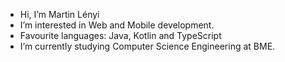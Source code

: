 - Hi, I’m Martin Lényi
- I’m interested in Web and Mobile development.
- Favourite languages: Java, Kotlin and TypeScript
- I’m currently studying Computer Science Engineering at BME.

<!--
tuku13/tuku13 is a ✨ special ✨ repository because its `README.md` (this file) appears on your GitHub profile.
You can click the Preview link to take a look at your changes.
-->
